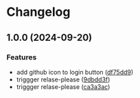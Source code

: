 # Changelog

## 1.0.0 (2024-09-20)


### Features

* add github icon to login button ([df75dd9](https://github.com/Kalhama/Gluwave/commit/df75dd903644b5731837dcea7e62617c65c2fc04))
* triggger relase-please ([9dbdd3f](https://github.com/Kalhama/Gluwave/commit/9dbdd3fb49bde54625a3310e47e1461bfe9647a5))
* triggger relase-please ([ca3a3ac](https://github.com/Kalhama/Gluwave/commit/ca3a3ac4f34993421458e562cff6ae4c1e7d957a))
